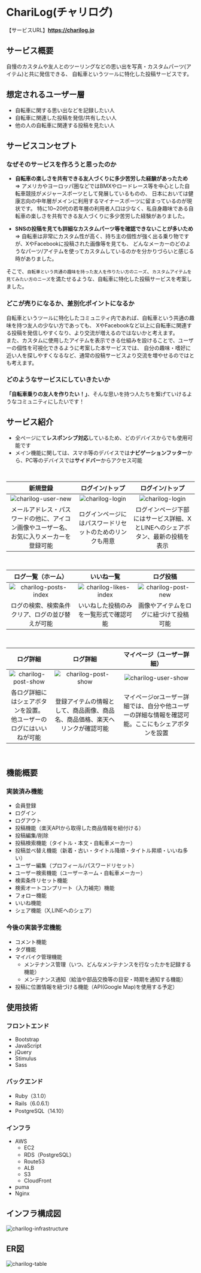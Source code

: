 # ChariLog(チャリログ)
【サービスURL】**https://charilog.jp**

## サービス概要
自慢のカスタムや友人とのツーリングなどの思い出を写真・カスタムパーツ(アイテム)と共に発信できる、 自転車というツールに特化した投稿サービスです。

## 想定されるユーザー層
- 自転車に関する思い出などを記録したい人
- 自転車に関連した投稿を発信/共有したい人
- 他の人の自転車に関連する投稿を見たい人

## サービスコンセプト
### なぜそのサービスを作ろうと思ったのか
- **自転車の楽しさを共有できる友人づくりに多少苦労した経験があったため**
<br />=> アメリカやヨーロッパ圏などではBMXやロードレース等を中心とした自転車競技がメジャースポーツとして発展しているものの、
日本においては健康志向の中年層がメインに利用するマイナースポーツに留まっているのが現状です。
特に10~20代の若年層の利用者人口は少なく、私自身趣味である自転車の楽しさを共有できる友人づくりに多少苦労した経験がありました。

- **SNSの投稿を見ても詳細なカスタムパーツ等を確認できないことが多いため**
<br />=> 自転車は非常にカスタム性が高く、持ち主の個性が強く出る乗り物ですが、XやFacebookに投稿された画像等を見ても、
どんなメーカーのどのようなパーツ/アイテムを使ってカスタムしているのかを分かりづらいと感じる時がありました。

そこで、`自転車という共通の趣味を持った友人を作りたい方のニーズ`、`カスタムアイテムを見てみたい方のニーズ`を満たせるような、自転車に特化した投稿サービスを考案しました。

### どこが売りになるか、差別化ポイントになるか
自転車というツールに特化したコミュニティ内であれば、自転車という共通の趣味を持つ友人の少ない方であっても、
XやFacebookなど以上に自転車に関連する投稿を発信しやすくなり、より交流が増えるのではないかと考えます。
<br />
また、カスタムに使用したアイテムを表示できる仕組みを設けることで、ユーザーの個性を可視化できるように考案した本サービスでは、
自分の趣味・嗜好に近い人を探しやすくなるなど、通常の投稿サービスより交流を増やせるのではとも考えます。

### どのようなサービスにしていきたいか
**「自転車乗りの友人を作りたい！」**、そんな思いを持つ人たちを繋げていけるようなコミュニティにしたいです！

## サービス紹介
- 全ページにて**レスポンシブ対応**しているため、どのデバイスからでも使用可能です
- メイン機能に関しては、スマホ等のデバイスでは**ナビゲーションフッター**から、PC等のデバイスでは**サイドバー**からアクセス可能

<br />

| 新規登録 | ログイン/トップ | ログイン/トップ |
| :---: | :---: | :---: |
| ![charilog-user-new](https://github.com/kiyosan0517/charilog/assets/131296049/502b194d-1593-43d3-9f6a-588c4cf16115) | ![charilog-login](https://github.com/kiyosan0517/charilog/assets/131296049/8f10daab-16da-4886-835d-cc69f4934d10) | ![charilog-login](https://github.com/kiyosan0517/charilog/assets/131296049/a79c9eb9-68ce-4d3e-aa2b-cc02f6ce3da6) |
| メールアドレス・パスワードの他に、アイコン画像やユーザー名、お気に入りメーカーを登録可能 | ログインページにはパスワードリセットのためのリンクも用意 | ログインページ下部にはサービス詳細、XとLINEへのシェアボタン、最新の投稿を表示 |
<br>

| ログ一覧（ホーム） | いいね一覧 | ログ投稿 |
| :---: | :---: | :---: |
| ![charilog-posts-index](https://github.com/kiyosan0517/charilog/assets/131296049/df35ecdd-df12-4ff3-b152-a9b6e2f13b36) | ![charilog-likes-index](https://github.com/kiyosan0517/charilog/assets/131296049/ffeeb05e-8d29-4981-8dfc-dac93f8e6c7d) | ![charilog-post-new](https://github.com/kiyosan0517/charilog/assets/131296049/aa6eabeb-91d9-46cb-89ff-96f1cbabafad) |
| ログの検索、検索条件クリア、ログの並び替えが可能 | いいねした投稿のみを一覧形式で確認可能 | 画像やアイテムをログに紐づけて投稿可能 |
<br>

| ログ詳細 | ログ詳細 | マイページ（ユーザー詳細） |
| :---: | :---: | :---: |
| ![charilog-post-show](https://github.com/kiyosan0517/charilog/assets/131296049/d4730935-ec47-4a4f-98e2-3a45fe9090b2) | ![charilog-post-show](https://github.com/kiyosan0517/charilog/assets/131296049/da3a2f7b-2187-4697-9928-78419d466b1c) | ![charilog-user-show](https://github.com/kiyosan0517/charilog/assets/131296049/5b59c564-7d94-46c0-a96e-16ac281ba2df) |
| 各ログ詳細にはシェアボタンを設置。<br>他ユーザーのログにはいいねが可能 | 登録アイテムの情報として、商品画像、商品名、商品価格、楽天へリンクが確認可能 | マイページorユーザー詳細では、自分や他ユーザーの詳細な情報を確認可能。ここにもシェアボタンを設置 |
<br>

## 機能概要
### 実装済み機能
- 会員登録
- ログイン
- ログアウト
- 投稿機能（楽天APIから取得した商品情報を紐付ける）
- 投稿編集/削除
- 投稿検索機能（タイトル・本文・自転車メーカー）
- 投稿並べ替え機能（新着・古い・タイトル降順・タイトル昇順・いいね多い）
- ユーザー編集（プロフィール/パスワードリセット）
- ユーザー検索機能（ユーザーネーム・自転車メーカー）
- 検索条件リセット機能
- 検索オートコンプリート（入力補完）機能
- フォロー機能
- いいね機能
- シェア機能（X,LINEへのシェア）

### 今後の実装予定機能
- コメント機能
- タグ機能
- マイバイク管理機能
  - メンテナンス管理（いつ、どんなメンテナンスを行なったかを記録する機能）
  - メンテナンス通知（給油や部品交換等の目安・時期を通知する機能）
- 投稿に位置情報を紐づける機能（API(Google Map)を使用する予定）

## 使用技術
### フロントエンド
- Bootstrap
- JavaScript
- jQuery
- Stimulus
- Sass

### バックエンド
- Ruby（3.1.0）
- Rails（6.0.6.1）
- PostgreSQL（14.10）

### インフラ
- AWS
  - EC2
  - RDS（PostgreSQL）
  - Route53
  - ALB
  - S3
  - CloudFront
- puma
- Nginx

## インフラ構成図
![charilog-infrastructure](https://github.com/kiyosan0517/charilog/assets/131296049/006bc42c-68f9-419e-869e-e672883a152a)

## ER図
![charilog-table](https://github.com/kiyosan0517/charilog/assets/131296049/38d125dd-d71b-4b1b-97ab-6b9bb7059e57)
